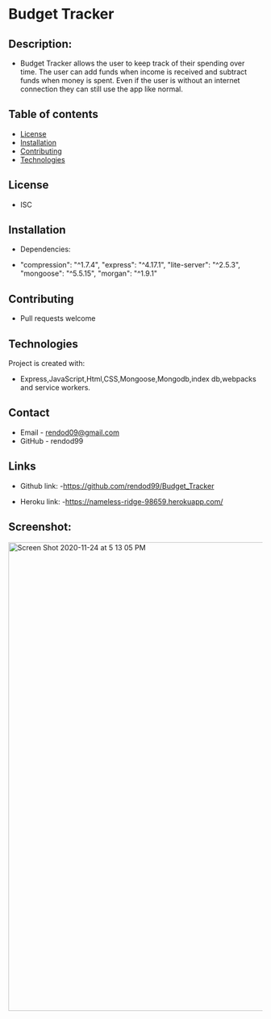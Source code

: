# Budget Tracker



## Description:
* Budget Tracker allows the user to keep track of their spending over time. The user can add funds when income is received and subtract funds when money is spent. Even if the user is without an internet connection they can still use the app like normal.     
 
## Table of contents
* [License](#license)
* [Installation](#installation)
* [Contributing](#contributing)
* [Technologies](#technologies)
            
            
## License
*   ISC      
            
## Installation
* Dependencies:
-  "compression": "^1.7.4",
    "express": "^4.17.1",
    "lite-server": "^2.5.3",
    "mongoose": "^5.5.15",
    "morgan": "^1.9.1"

            
## Contributing
* Pull requests welcome
            
            
## Technologies
Project is created with:
* Express,JavaScript,Html,CSS,Mongoose,Mongodb,index db,webpacks and service workers.

## Contact
* Email - rendod09@gmail.com
* GitHub - rendod99
            
## Links
* Github link:
 -https://github.com/rendod99/Budget_Tracker

* Heroku link:
-https://nameless-ridge-98659.herokuapp.com/

## Screenshot:
<img width="928" alt="Screen Shot 2020-11-24 at 5 13 05 PM" src="https://user-images.githubusercontent.com/66277385/100162136-7fcc9800-2e78-11eb-810b-30850e15d678.png">
